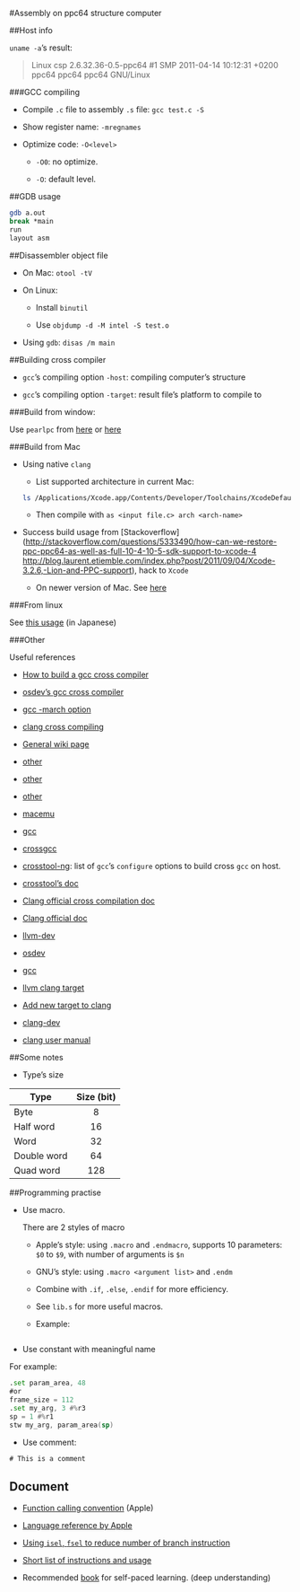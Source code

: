 #Assembly on ppc64 structure computer

##Host info

`uname -a`’s result:

> Linux csp 2.6.32.36-0.5-ppc64 #1 SMP 2011-04-14 10:12:31 +0200 ppc64 ppc64 ppc64 GNU/Linux

###GCC compiling

- Compile `.c` file to assembly `.s` file: `gcc test.c -S`

- Show register name: `-mregnames`

- Optimize code: `-O<level>`
	
	+ `-O0`: no optimize.

	+ `-O`: default level.

##GDB usage

```bash
gdb a.out
break *main
run
layout asm
```

##Disassembler object file

- On Mac: `otool -tV`

- On Linux:

	+ Install `binutil`

	+ Use `objdump -d -M intel -S test.o`

- Using `gdb`: `disas /m main`


##Building cross compiler

- `gcc`’s compiling option `-host`: compiling computer’s structure

- `gcc`’s compiling option `-target`: result file’s platform to compile to

###Build from window:

Use `pearlpc` from [here](http://www.mediafire.com/download/7vhn1l49405jfcr/MacOSX102PearPC.7z) or [here](http://pearpc.sourceforge.net/downloads.html)

###Build from Mac

- Using native `clang`

	+ List supported architecture in current Mac:

	```bash
	ls /Applications/Xcode.app/Contents/Developer/Toolchains/XcodeDefault.xctoolchain/usr/libexec/as/
	```

	+ Then compile with `as <input file.c> arch <arch-name>`

- Success build usage from [Stackoverflow](http://stackoverflow.com/questions/5333490/how-can-we-restore-ppc-ppc64-as-well-as-full-10-4-10-5-sdk-support-to-xcode-4
http://blog.laurent.etiemble.com/index.php?post/2011/09/04/Xcode-3.2.6,-Lion-and-PPC-support), hack to `Xcode`

	+ On newer version of Mac. See [here](http://stackoverflow.com/questions/7137480/how-do-i-add-ppc-ppc64-support-back-to-xcode-4-2-under-lion)

###From linux

See [this usage](http://kivantium.hateblo.jp/entry/2015/12/05/003905) (in Japanese)

###Other

Useful references

- [How to build a gcc cross compiler](http://preshing.com/20141119/how-to-build-a-gcc-cross-compiler/)

- [osdev’s gcc cross compiler](http://wiki.osdev.org/GCC_Cross-Compiler)

- [gcc -march option](https://wiki.gentoo.org/wiki/GCC_optimization#-march)

- [clang cross compiling](http://clang.llvm.org/docs/CrossCompilation.html)

- [General wiki page](https://en.wikipedia.org/wiki/Cross_compiler)

- [other](https://www.ffmpeg.org/platform.html)

- [other](http://www.linuxtopia.org/online_books/an_introduction_to_gcc/gccintro_62.html)

- [other](https://gcc.gnu.org/install/specific.html#powerpcle-x-eabi)

- [macemu](https://github.com/cebix/macemu)

- [gcc](https://gcc.gnu.org/ml/gcc/2005-10/msg00981.html)

- [crossgcc](https://sourceware.org/ml/crossgcc/2015-12/msg00005.html)

- [crosstool-ng](http://crosstool-ng.org/): list of `gcc`’s `configure` options to build cross `gcc` on host.

- [crosstool’s doc](http://kegel.com/crosstool/current/doc/crosstool-howto.html)

- [Clang official cross compilation doc](http://clang.llvm.org/docs/CrossCompilation.html)

- [Clang official doc](http://llvm.org/docs/HowToCrossCompileLLVM.html)

- [llvm-dev](http://lists.llvm.org/pipermail/llvm-dev/2015-July/087863.html)

- [osdev](http://wiki.osdev.org/LLVM_Cross-Compiler)

- [gcc](https://gcc.gnu.org/install/specific.html#powerpc-x-linux-gnu)

- [llvm clang target](http://llvm.org/devmtg/2014-04/PDFs/LightningTalks/2014-3-31_ClangTargetSupport_LighteningTalk.pdf)

- [Add new target to clang](http://clang-developers.42468.n3.nabble.com/How-to-add-new-target-td462332.html)

- [clang-dev](http://comments.gmane.org/gmane.comp.compilers.clang.devel/39896)

- [clang user manual](http://clang.llvm.org/docs/UsersManual.html#x86)

##Some notes

- Type’s size

|Type|Size (bit)|
|----|:----------:|
|Byte|8|
|Half word| 16|
|Word | 32|
|Double word | 64|
|Quad word | 128|

##Programming practise

- Use macro.

	There are 2 styles of macro

	+ Apple’s style: using `.macro` and `.endmacro`, supports 10 parameters: `$0` to `$9`, with number of arguments is `$n`

	+ GNU’s style: using `.macro <argument list>` and `.endm`

	+ Combine with `.if`, `.else`, `.endif` for more efficiency.

	+ See `lib.s` for more useful macros.

	+ Example:

```asm

```

- Use constant with meaningful name

For example:

```asm
.set param_area, 48
#or
frame_size = 112
.set my_arg, 3 #%r3
sp = 1 #%r1
stw my_arg, param_area(sp)
```

- Use comment:

```asm
# This is a comment
```

## Document

- [Function calling convention][apple-calling-convention] (Apple)

- [Language reference by Apple][apple-reference]

- [Using `isel`, `fsel` to reduce number of branch instruction][isel-doc]

- [Short list of instructions and usage][sumary]

- Recommended [book](http://physinfo.ulb.ac.be/divers_html/powerpc_programming_info/intro_to_ppc/ppc0_index.html) for self-paced learning. (deep understanding)


[apple-calling-convention]: https://developer.apple.com/library/mac/documentation/DeveloperTools/Conceptual/LowLevelABI/110-64-bit_PowerPC_Function_Calling_Conventions/64bitPowerPC.html#//apple_ref/doc/uid/TP40002471-SW13
[apple-reference]: https://developer.apple.com/library/mac/documentation/DeveloperTools/Reference/Assembler/050-PowerPC_Addressing_Modes_and_Assembler_Instructions/ppc_instructions.html#//apple_ref/doc/uid/TP30000824-TPXREF104
[isel-doc]: https://www.rapitasystems.com/blog/interesting-microcontroller-features-powerpc-isel-instruction
[sumary]: http://www.ds.ewi.tudelft.nl/vakken/in101/labcourse/instruction-set/
